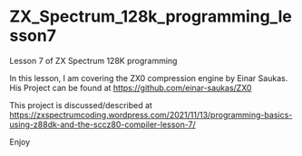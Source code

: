# ZX_Spectrum_128k_programming_lesson7
Lesson 7 of ZX Spectrum 128K programming

In this lesson, I am covering the ZX0 compression engine by Einar Saukas.
His Project can be found at
https://github.com/einar-saukas/ZX0

This project is discussed/described at
https://zxspectrumcoding.wordpress.com/2021/11/13/programming-basics-using-z88dk-and-the-sccz80-compiler-lesson-7/

Enjoy

